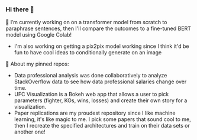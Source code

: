 ### Hi there 👋

🔭 I’m currently working on on a transformer model from scratch to paraphrase sentences, then I'll compare the outcomes to a fine-tuned BERT model using Google Colab!
- I'm also working on getting a pix2pix model working since I think it'd be fun to have cool ideas to conditionally generate on an image

💬 About my pinned repos:
- Data professional analysis was done collaboratively to analyze StackOverflow data to see how data professional salaries change over time.
- UFC Visualization is a Bokeh web app that allows a user to pick parameters (fighter, KOs, wins, losses) and create their own story for a visualization.
- Paper replications are my proudest repository since I like machine learning, it's like magic to me. I pick some papers that sound cool to me, then I recreate the specified architectures and train on their data sets or another one!

<!--
**lmg1404/lmg1404** is a ✨ _special_ ✨ repository because its `README.md` (this file) appears on your GitHub profile.

Here are some ideas to get you started:

- 🔭 I’m currently working on ...
- 🌱 I’m currently learning ...
- 👯 I’m looking to collaborate on ...
- 🤔 I’m looking for help with ...
- 💬 Ask me about ...
- 📫 How to reach me: ...
- 😄 Pronouns: ...
- ⚡ Fun fact: ...
-->

